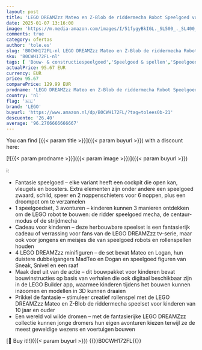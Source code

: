 ```yaml
---
layout: post
title: 'LEGO DREAMZzz Mateo en Z-Blob de riddermecha Robot Speelgoed voor Kinderen  Rollenspel Cadeau voor Jongens en Meisjes vanaf 10 jaar met 3 Robotmodellen 71485'
date: 2025-01-07 13:16:00
image: 'https://m.media-amazon.com/images/I/51fygyBkIGL._SL500_._SL400_.jpg'
comments: true
category: ofertas
author: 'tole.es'
slug: 'B0CWH172FL-nl LEGO DREAMZzz Mateo en Z-Blob de riddermecha Robot...'
sku: 'B0CWH172FL-nl'
tags: [ 'Bouw- & constructiespeelgoed','Speelgoed & spellen','Speelgoedbouwsets','lego','🇳🇱', ]
actualPrice: 95.67 EUR
currency: EUR
price: 95.67
comparePrice: 129.99 EUR
prodname: 'LEGO DREAMZzz Mateo en Z-Blob de riddermecha Robot Speelgoed voor Kinderen  Rollenspel Cadeau voor Jongens en Meisjes vanaf 10 jaar met 3 Robotmodellen 71485'
country: 'nl'
flag: '🇳🇱'
brand: 'LEGO'
buyurl: 'https://www.amazon.nl/dp/B0CWH172FL/?tag=tolees0b-21'
descuento: '26.40'
average: '96.2766666666667'
---
```


You can find [{{< param title >}}]({{< param buyurl >}}) with a discount here:

[![{{< param prodname >}}]({{< param image >}})]({{< param buyurl >}})

ℹ️:

- Fantasie speelgoed – elke variant heeft een cockpit die open kan, vleugels en boosters. Extra elementen zijn onder andere een speelgoed zwaard, schild, speer en 2 noppenschieters voor 6 noppen, plus een droompot om te verzamelen
- 1 speelgoedset, 3 avonturen – kinderen kunnen 3 manieren ontdekken om de LEGO robot te bouwen: de ridder speelgoed mecha, de centaur-modus of de strijdmecha
- Cadeau voor kinderen – deze herbouwbare speelset is een fantasierijk cadeau of verrassing voor fans van de LEGO DREAMZzz tv-serie, maar ook voor jongens en meisjes die van speelgoed robots en rollenspellen houden
- 4 LEGO DREAMZzz minifiguren – de set bevat Mateo en Logan, hun duistere dubbelgangers MadTeo en Dogan en speelgoed figuren van Sneak, Snivel en een raaf
- Maak deel uit van de actie – dit bouwpakket voor kinderen bevat bouwinstructies op basis van verhalen die ook digitaal beschikbaar zijn in de LEGO Builder app, waarmee kinderen tijdens het bouwen kunnen inzoomen en modellen in 3D kunnen draaien
- Prikkel de fantasie – stimuleer creatief rollenspel met de LEGO DREAMZzz Mateo en Z-Blob de riddermecha speelset voor kinderen van 10 jaar en ouder
- Een wereld vol wilde dromen – met de fantasierijke LEGO DREAMZzz collectie kunnen jonge dromers hun eigen avonturen kiezen terwijl ze de meest geweldige wezens en voertuigen bouwen

[🛒 Buy it!!]({{< param buyurl >}})
{{<world>}}B0CWH172FL{{</world>}}
